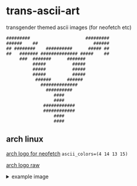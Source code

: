# trans-ascii-art
transgender themed ascii images (for neofetch etc)

```
#########                     #########
######    ##                     ######
## ########    ##########      ##### ##
##   ####### ############## #####    ##
     ###  #######      #######
          #####          #####
          #####          #####
          #####          #####
           ######      ######
             ##############
               ##########
                  ####
                  ####
              ############
              ############
                  ####
                  ####
```

## arch linux
[arch logo for neofetch](https://github.com/lolarobins/trans-ascii-art/arch-linux/arch-trans-icon)
`ascii_colors=(4 14 13 15)`

[arch logo raw](https://github.com/lolarobins/trans-ascii-art/arch-linux/arch-trans-icon-raw)

<details>
<summary>example image</summary>

<img src="https://raw.githubusercontent.com/lolarobins/trans-ascii-art/arch-linux/arch-trans-icon-example.png" style="height:35vh">

</details>
